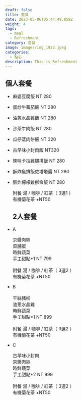 ```yaml
---
draft: false
title: 套餐
date: 2023-05-06T05:44:49.858Z
weight: 4
tags:
  - meal
  - Refreshment
category: 套餐
image: images/img_1923.jpeg
categories:
  - 點心
description: This is Refreshment
---
```

## 個人套餐

* 麻婆豆腐飯  NT 280
* 蛋炒牛蕃茄飯  NT 280
* 油蔥水晶雞飯  NT 280
* 沙茶牛肉飯   NT 280
* 瓜仔蒸肉餅飯  NT 320
* 古早味小封肉飯 NT320
* 辣味卡拉雞腿排飯   NT 280
* 酥炸魚排飯佐塔塔醬   NT 280
* 酥炸檸檬雞柳條飯   NT 280

  附餐  湯 / 咖啡 / 紅茶（ 3選1 ）\
  有機菊花茶 +NT50

  ## 2人套餐
* A   

  京醬肉絲    \
  菜脯蛋    \
  時鮮蔬菜    \
  手工甜點*1                NT 799\
  \
  附餐  湯 / 咖啡 / 紅茶（ 3選2 ）\
  有機菊花茶 +NT50
* B  \
     \
  干絲豬柳 \
  油蔥水晶雞      \
  時鮮蔬菜    \
  手工甜點*1                NT 899\
  \
  附餐  湯 / 咖啡 / 紅茶（ 3選2 ）\
  有機菊花茶 +NT50
* C 

  古早味小封肉 \
  京醬肉絲        \
  時鮮蔬菜          \
  手工甜點*2               NT 999\
  \
  附餐  湯 / 咖啡 / 紅茶（ 3選2 ）\
  有機菊花茶 +NT50